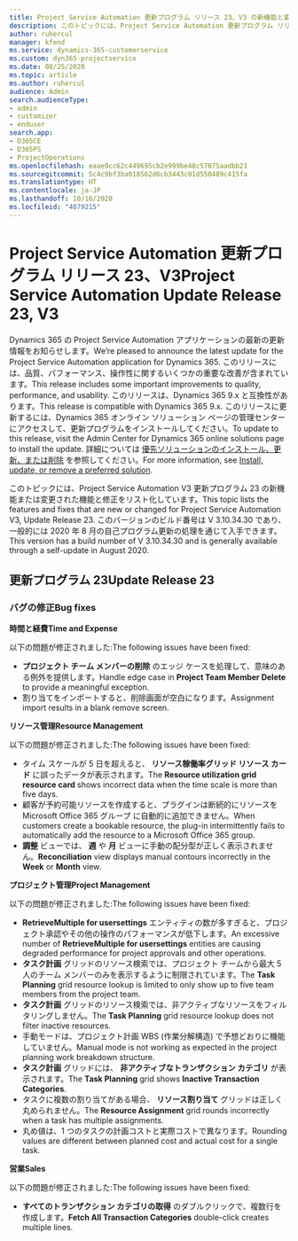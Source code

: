 ```yaml
---
title: Project Service Automation 更新プログラム リリース 23、V3 の新機能と変更点
description: このトピックには、Project Service Automation 更新プログラム リリース 23、V3 で利用可能な機能と修正をリスト化しています。
author: ruhercul
manager: kfend
ms.service: dynamics-365-customerservice
ms.custom: dyn365-projectservice
ms.date: 08/25/2020
ms.topic: article
ms.author: ruhercul
audience: Admin
search.audienceType:
- admin
- customizer
- enduser
search.app:
- D365CE
- D365PS
- ProjectOperations
ms.openlocfilehash: eaae9cc62c449695cb2e999be48c57075aadbb21
ms.sourcegitcommit: 5c4c9bf3ba018562d6cb3443c01d550489c415fa
ms.translationtype: HT
ms.contentlocale: ja-JP
ms.lasthandoff: 10/16/2020
ms.locfileid: "4079215"
---
```

# <a name="project-service-automation-update-release-23-v3"></a><span data-ttu-id="9d69b-103">Project Service Automation 更新プログラム リリース 23、V3</span><span class="sxs-lookup"><span data-stu-id="9d69b-103">Project Service Automation Update Release 23, V3</span></span>

<span data-ttu-id="9d69b-104">Dynamics 365 の Project Service Automation アプリケーションの最新の更新情報をお知らせします。</span><span class="sxs-lookup"><span data-stu-id="9d69b-104">We’re pleased to announce the latest update for the Project Service Automation application for Dynamics 365.</span></span> <span data-ttu-id="9d69b-105">このリリースには、品質、パフォーマンス、操作性に関するいくつかの重要な改善が含まれています。</span><span class="sxs-lookup"><span data-stu-id="9d69b-105">This release includes some important improvements to quality, performance, and usability.</span></span> <span data-ttu-id="9d69b-106">このリリースは、Dynamics 365 9.x と互換性があります。</span><span class="sxs-lookup"><span data-stu-id="9d69b-106">This release is compatible with Dynamics 365 9.x.</span></span> <span data-ttu-id="9d69b-107">このリリースに更新するには、Dynamics 365 オンライン ソリューション ページの管理センターにアクセスして、更新プログラムをインストールしてください。</span><span class="sxs-lookup"><span data-stu-id="9d69b-107">To update to this release, visit the Admin Center for Dynamics 365 online solutions page to install the update.</span></span> <span data-ttu-id="9d69b-108">詳細については [優先ソリューションのインストール、更新、または削除](https://docs.microsoft.com/power-platform/admin/install-remove-preferred-solution) を参照してください。</span><span class="sxs-lookup"><span data-stu-id="9d69b-108">For more information, see [Install, update, or remove a preferred solution](https://docs.microsoft.com/power-platform/admin/install-remove-preferred-solution).</span></span>

<span data-ttu-id="9d69b-109">このトピックには、Project Service Automation V3 更新プログラム 23 の新機能または変更された機能と修正をリスト化しています。</span><span class="sxs-lookup"><span data-stu-id="9d69b-109">This topic lists the features and fixes that are new or changed for Project Service Automation V3, Update Release 23.</span></span> <span data-ttu-id="9d69b-110">このバージョンのビルド番号は V 3.10.34.30 であり、一般的には 2020 年 8 月の自己プログラム更新の処理を通じて入手できます。</span><span class="sxs-lookup"><span data-stu-id="9d69b-110">This version has a build number of V 3.10.34.30 and is generally available through a self-update in August 2020.</span></span>

## <a name="update-release-23"></a><span data-ttu-id="9d69b-111">更新プログラム 23</span><span class="sxs-lookup"><span data-stu-id="9d69b-111">Update Release 23</span></span>

### <a name="bug-fixes"></a><span data-ttu-id="9d69b-112">バグの修正</span><span class="sxs-lookup"><span data-stu-id="9d69b-112">Bug fixes</span></span>

<span data-ttu-id="9d69b-113">**時間と経費**</span><span class="sxs-lookup"><span data-stu-id="9d69b-113">**Time and Expense**</span></span>

<span data-ttu-id="9d69b-114">以下の問題が修正されました:</span><span class="sxs-lookup"><span data-stu-id="9d69b-114">The following issues have been fixed:</span></span>
- <span data-ttu-id="9d69b-115">**プロジェクト チーム メンバーの削除** のエッジ ケースを処理して、意味のある例外を提供します。</span><span class="sxs-lookup"><span data-stu-id="9d69b-115">Handle edge case in **Project Team Member Delete** to provide a meaningful exception.</span></span>
- <span data-ttu-id="9d69b-116">割り当てをインポートすると、削除画面が空白になります。</span><span class="sxs-lookup"><span data-stu-id="9d69b-116">Assignment import results in a blank remove screen.</span></span>

<span data-ttu-id="9d69b-117">**リソース管理**</span><span class="sxs-lookup"><span data-stu-id="9d69b-117">**Resource Management**</span></span>

<span data-ttu-id="9d69b-118">以下の問題が修正されました:</span><span class="sxs-lookup"><span data-stu-id="9d69b-118">The following issues have been fixed:</span></span>

- <span data-ttu-id="9d69b-119">タイム スケールが 5 日を超えると、 **リソース稼働率グリッド リソース カード** に誤ったデータが表示されます。</span><span class="sxs-lookup"><span data-stu-id="9d69b-119">The **Resource utilization grid resource card** shows incorrect data when the time scale is more than five days.</span></span>
- <span data-ttu-id="9d69b-120">顧客が予約可能リソースを作成すると、プラグインは断続的にリソースを Microsoft Office 365 グループ に自動的に追加できません。</span><span class="sxs-lookup"><span data-stu-id="9d69b-120">When customers create a bookable resource, the plug-in intermittently fails to automatically add the resource to a Microsoft Office 365 group.</span></span>
- <span data-ttu-id="9d69b-121">**調整** ビューでは、 **週** や **月** ビューに手動の配分型が正しく表示されません。</span><span class="sxs-lookup"><span data-stu-id="9d69b-121">**Reconciliation** view displays manual contours incorrectly in the **Week** or **Month** view.</span></span>

<span data-ttu-id="9d69b-122">**プロジェクト管理**</span><span class="sxs-lookup"><span data-stu-id="9d69b-122">**Project Management**</span></span>

<span data-ttu-id="9d69b-123">以下の問題が修正されました:</span><span class="sxs-lookup"><span data-stu-id="9d69b-123">The following issues have been fixed:</span></span>

- <span data-ttu-id="9d69b-124">**RetrieveMultiple for usersettings** エンティティの数が多すぎると、プロジェクト承認やその他の操作のパフォーマンスが低下します。</span><span class="sxs-lookup"><span data-stu-id="9d69b-124">An excessive number of **RetrieveMultiple for usersettings** entities are causing degraded performance for project approvals and other operations.</span></span>
- <span data-ttu-id="9d69b-125">**タスク計画** グリッドのリソース検索では、プロジェクト チームから最大 5 人のチーム メンバーのみを表示するように制限されています。</span><span class="sxs-lookup"><span data-stu-id="9d69b-125">The **Task Planning** grid resource lookup is limited to only show up to five team members from the project team.</span></span> 
- <span data-ttu-id="9d69b-126">**タスク計画** グリッドのリソース検索では、非アクティブなリソースをフィルタリングしません。</span><span class="sxs-lookup"><span data-stu-id="9d69b-126">The **Task Planning** grid resource lookup does not filter inactive resources.</span></span>
- <span data-ttu-id="9d69b-127">手動モードは、プロジェクト計画 WBS (作業分解構造) で予想どおりに機能していません。</span><span class="sxs-lookup"><span data-stu-id="9d69b-127">Manual mode is not working as expected in the project planning work breakdown structure.</span></span>
- <span data-ttu-id="9d69b-128">**タスク計画** グリッドには、 **非アクティブなトランザクション カテゴリ** が表示されます。</span><span class="sxs-lookup"><span data-stu-id="9d69b-128">The **Task Planning** grid shows **Inactive Transaction Categories**.</span></span>
- <span data-ttu-id="9d69b-129">タスクに複数の割り当てがある場合、 **リソース割り当て** グリッドは正しく丸められません。</span><span class="sxs-lookup"><span data-stu-id="9d69b-129">The **Resource Assignment** grid rounds incorrectly when a task has multiple assignments.</span></span>
- <span data-ttu-id="9d69b-130">丸め値は、1 つのタスクの計画コストと実際コストで異なります。</span><span class="sxs-lookup"><span data-stu-id="9d69b-130">Rounding values are different between planned cost and actual cost for a single task.</span></span>

<span data-ttu-id="9d69b-131">**営業**</span><span class="sxs-lookup"><span data-stu-id="9d69b-131">**Sales**</span></span>

<span data-ttu-id="9d69b-132">以下の問題が修正されました:</span><span class="sxs-lookup"><span data-stu-id="9d69b-132">The following issues have been fixed:</span></span>

- <span data-ttu-id="9d69b-133">**すべてのトランザクション カテゴリの取得** のダブルクリックで、複数行を作成します。</span><span class="sxs-lookup"><span data-stu-id="9d69b-133">**Fetch All Transaction Categories** double-click creates multiple lines.</span></span>

